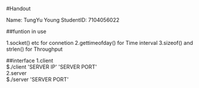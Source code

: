
#Handout

Name: TungYu Young
StudentID: 7104056022


##funtion in use

1.socket() etc for connetion
2.gettimeofday() for Time interval
3.sizeof() and strlen() for Throughput

##interface
1.client 	
    $./client 'SERVER IP' 'SERVER PORT' 	
2.server 	
    $./server 'SERVER PORT' 	
